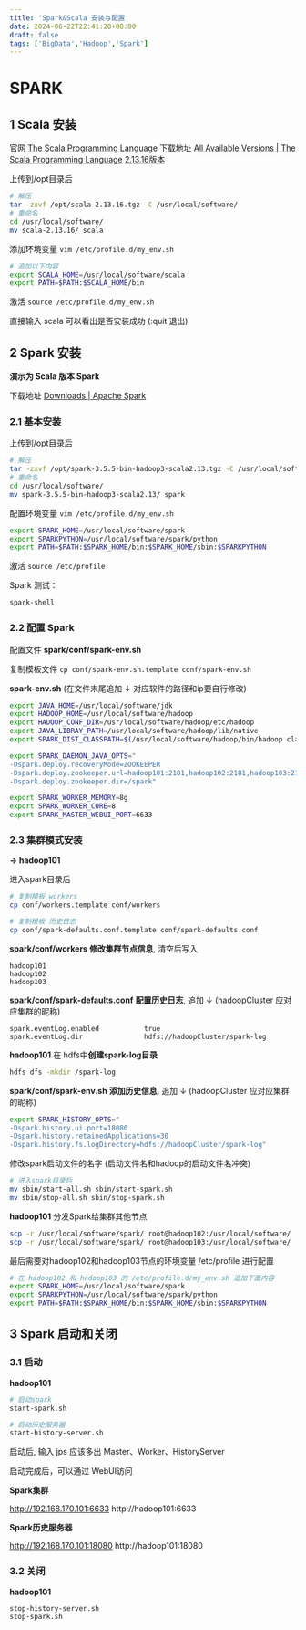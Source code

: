 ```yaml
---
title: 'Spark&Scala 安装与配置'
date: 2024-06-22T22:41:20+08:00
draft: false
tags: ['BigData','Hadoop','Spark']
---
```


# SPARK



## 1 Scala 安装

官网 [The Scala Programming Language](https://www.scala-lang.org/)
下载地址 [All Available Versions | The Scala Programming Language](https://www.scala-lang.org/download/all.html)
	[2.13.16版本](https://github.com/scala/scala/releases/download/v2.13.16/scala-2.13.16.tgz)

上传到/opt目录后

```bash
# 解压
tar -zxvf /opt/scala-2.13.16.tgz -C /usr/local/software/
# 重命名
cd /usr/local/software/
mv scala-2.13.16/ scala
```

添加环境变量 `vim /etc/profile.d/my_env.sh`

```sh
# 追加以下内容
export SCALA_HOME=/usr/local/software/scala
export PATH=$PATH:$SCALA_HOME/bin
```

激活 `source /etc/profile.d/my_env.sh`

直接输入 scala 可以看出是否安装成功 (:quit 退出)



## 2 Spark 安装

**演示为 Scala 版本 Spark**

下载地址 [Downloads | Apache Spark](https://spark.apache.org/downloads.html)

### 2.1 基本安装

上传到/opt目录后

```bash
# 解压
tar -zxvf /opt/spark-3.5.5-bin-hadoop3-scala2.13.tgz -C /usr/local/software/
# 重命名
cd /usr/local/software/
mv spark-3.5.5-bin-hadoop3-scala2.13/ spark
```

配置环境变量 `vim /etc/profile.d/my_env.sh`

```sh
export SPARK_HOME=/usr/local/software/spark
export SPARKPYTHON=/usr/local/software/spark/python
export PATH=$PATH:$SPARK_HOME/bin:$SPARK_HOME/sbin:$SPARKPYTHON
```

激活 `source /etc/profile`

Spark 测试：

```bash
spark-shell
```

### 2.2 配置 Spark

配置文件 **spark/conf/spark-env.sh**

复制模板文件 `cp conf/spark-env.sh.template conf/spark-env.sh`

**spark-env.sh** (在文件末尾追加 ↓ 对应软件的路径和ip要自行修改)

```sh
export JAVA_HOME=/usr/local/software/jdk
export HADOOP_HOME=/usr/local/software/hadoop
export HADOOP_CONF_DIR=/usr/local/software/hadoop/etc/hadoop
export JAVA_LIBRAY_PATH=/usr/local/software/hadoop/lib/native
export SPARK_DIST_CLASSPATH=$(/usr/local/software/hadoop/bin/hadoop classpath)

export SPARK_DAEMON_JAVA_OPTS="
-Dspark.deploy.recoveryMode=ZOOKEEPER 
-Dspark.deploy.zookeeper.url=hadoop101:2181,hadoop102:2181,hadoop103:2181 
-Dspark.deploy.zookeeper.dir=/spark"

export SPARK_WORKER_MEMORY=8g
export SPARK_WORKER_CORE=8
export SPARK_MASTER_WEBUI_PORT=6633
```

### 2.3 集群模式安装

**-> hadoop101**

进入spark目录后

```bash
# 复制模板 workers
cp conf/workers.template conf/workers

# 复制模板 历史日志
cp conf/spark-defaults.conf.template conf/spark-defaults.conf
```

**spark/conf/workers**
**修改集群节点信息**, 清空后写入

```
hadoop101
hadoop102
hadoop103
```

**spark/conf/spark-defaults.conf**
**配置历史日志**, 追加 ↓ (hadoopCluster 应对应集群的昵称)

```
spark.eventLog.enabled           true
spark.eventLog.dir               hdfs://hadoopCluster/spark-log
```

**hadoop101**
在 hdfs中**创建spark-log目录**

```bash
hdfs dfs -mkdir /spark-log
```

**spark/conf/spark-env.sh**
**添加历史信息**, 追加 ↓ (hadoopCluster 应对应集群的昵称)

```sh
export SPARK_HISTORY_OPTS="
-Dspark.history.ui.port=18080 
-Dspark.history.retainedApplications=30 
-Dspark.history.fs.logDirectory=hdfs://hadoopCluster/spark-log"
```

修改spark启动文件的名字 (启动文件名和hadoop的启动文件名冲突)

```bash
# 进入spark目录后
mv sbin/start-all.sh sbin/start-spark.sh
mv sbin/stop-all.sh sbin/stop-spark.sh
```

**hadoop101**
分发Spark给集群其他节点

```bash
scp -r /usr/local/software/spark/ root@hadoop102:/usr/local/software/
scp -r /usr/local/software/spark/ root@hadoop103:/usr/local/software/
```

最后需要对hadoop102和hadoop103节点的环境变量 /etc/profile 进行配置

```sh
# 在 hadoop102 和 hadoop103 的 /etc/profile.d/my_env.sh 追加下面内容
export SPARK_HOME=/usr/local/software/spark
export SPARKPYTHON=/usr/local/software/spark/python
export PATH=$PATH:$SPARK_HOME/bin:$SPARK_HOME/sbin:$SPARKPYTHON
```

## 3 Spark 启动和关闭

### 3.1 启动

**hadoop101**

```bash
# 启动spark
start-spark.sh

# 启动历史服务器
start-history-server.sh
```

启动后, 输入 jps 应该多出 Master、Worker、HistoryServer

启动完成后，可以通过 WebUI访问 

**Spark集群**

http://192.168.170.101:6633
http://hadoop101:6633

**Spark历史服务器**

http://192.168.170.101:18080
http://hadoop101:18080

### 3.2 关闭

**hadoop101**

```bash
stop-history-server.sh
stop-spark.sh
```

